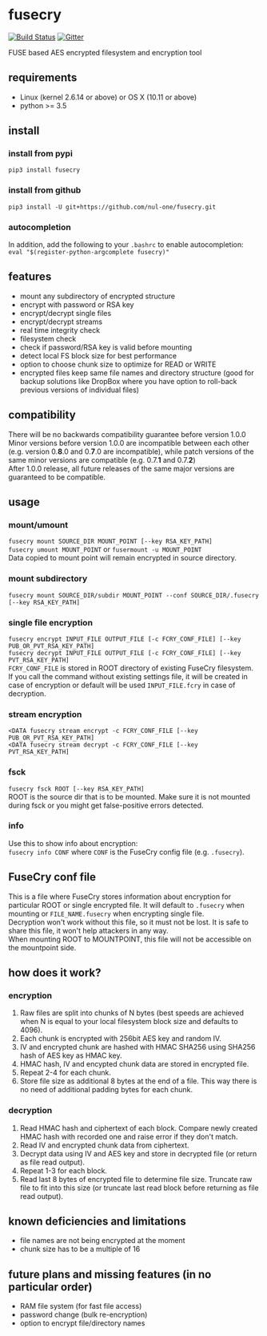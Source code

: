 
fusecry 
==================================================
[![Build Status](https://travis-ci.org/nul-one/fusecry.png)](https://travis-ci.org/nul-one/fusecry)
[![Gitter](https://badges.gitter.im/Join%20Chat.svg)](https://gitter.im/fusecry/Lobby)

FUSE based AES encrypted filesystem and encryption tool

requirements
-------------------------

- Linux (kernel 2.6.14 or above) or OS X (10.11 or above)
- python >= 3.5

install
-------------------------

### install from pypi
`pip3 install fusecry`  

### install from github
`pip3 install -U git+https://github.com/nul-one/fusecry.git`  

### autocompletion
In addition, add the following to your `.bashrc` to enable autocompletion:  
`eval "$(register-python-argcomplete fusecry)"`

features
-------------------------

- mount any subdirectory of encrypted structure
- encrypt with password or RSA key
- encrypt/decrypt single files
- encrypt/decrypt streams
- real time integrity check
- filesystem check
- check if password/RSA key is valid before mounting
- detect local FS block size for best performance
- option to choose chunk size to optimize for READ or WRITE
- encrypted files keep same file names and directory structure (good for backup
solutions like DropBox where you have option to roll-back previous versions of
individual files)

compatibility
-------------------------

There will be no backwards compatibility guarantee before version 1.0.0  
Minor versions before version 1.0.0 are incompatible between each other (e.g.
version 0.**8**.0 and 0.**7**.0 are incompatible), while patch versions of the
same minor versions are compatible (e.g. 0.7.**1** and 0.7.**2**)  
After 1.0.0 release, all future releases of the same major versions are
guaranteed to be compatible.

usage
-------------------------

### mount/umount

`fusecry mount SOURCE_DIR MOUNT_POINT [--key RSA_KEY_PATH]`  
`fusecry umount MOUNT_POINT` or `fusermount -u MOUNT_POINT`  
Data copied to mount point will remain encrypted in source directory.  

### mount subdirectory

`fusecry mount SOURCE_DIR/subdir MOUNT_POINT --conf SOURCE_DIR/.fusecry [--key RSA_KEY_PATH]`

### single file encryption

`fusecry encrypt INPUT_FILE OUTPUT_FILE [-c FCRY_CONF_FILE] [--key PUB_OR_PVT_RSA_KEY_PATH]`  
`fusecry decrypt INPUT_FILE OUTPUT_FILE [-c FCRY_CONF_FILE] [--key PVT_RSA_KEY_PATH]`  
`FCRY_CONF_FILE` is stored in ROOT directory of existing FuseCry filesystem.  
If you call the command without existing settings file, it will be created in
case of encryption or default will be used `INPUT_FILE.fcry` in case of
decryption.

### stream encryption

`<DATA fusecry stream encrypt -c FCRY_CONF_FILE [--key PUB_OR_PVT_RSA_KEY_PATH]`  
`<DATA fusecry stream decrypt -c FCRY_CONF_FILE [--key PVT_RSA_KEY_PATH]`  

### fsck

`fusecry fsck ROOT [--key RSA_KEY_PATH]`  
ROOT is the source dir that is to be mounted. Make sure it is not mounted
during fsck or you might get false-positive errors detected.

### info

Use this to show info about encryption:  
`fusecry info CONF` where `CONF` is the FuseCry config file (e.g. `.fusecry`).

FuseCry conf file
-------------------------

This is a file where FuseCry stores information about encryption for particular
ROOT or single encrypted file. It will default to `.fusecry` when mounting or
`FILE_NAME.fusecry` when encrypting single file.  
Decryption won't work without this file, so it must not be lost. It is safe to
share this file, it won't help attackers in any way.  
When mounting ROOT to MOUNTPOINT, this file will not be accessible on the
mountpoint side.

how does it work?
-------------------------

### encryption

1. Raw files are split into chunks of N bytes (best speeds are achieved when N
is equal to your local filesystem block size and defaults to 4096).
2. Each chunk is encrypted with 256bit AES key and random IV.
3. IV and encrypted chunk are hashed with HMAC SHA256 using SHA256 hash of AES
key as HMAC key.
4. HMAC hash, IV and encypted chunk data are stored in encrypted file.
5. Repeat 2-4 for each chunk.
6. Store file size as additional 8 bytes at the end of a file. This way there
is no need of additional padding bytes for each chunk.

### decryption

1. Read HMAC hash and ciphertext of each block. Compare newly created HMAC hash
with recorded one and raise error if they don't match.
2. Read IV and encrypted chunk data from ciphertext.
3. Decrypt data using IV and AES key and store in decrypted file (or return as
file read output).
4. Repeat 1-3 for each block.
6. Read last 8 bytes of encrypted file to determine file size. Truncate raw
file to fit into this size (or truncate last read block before returning as
file read output).


known deficiencies and limitations
-------------------------

- file names are not being encrypted at the moment
- chunk size has to be a multiple of 16

future plans and missing features (in no particular order)
-------------------------

- RAM file system (for fast file access)
- password change (bulk re-encryption)
- option to encrypt file/directory names

[//]: # "- choice of AES key size"
[//]: # "- choice of hmac digest algorithm"

